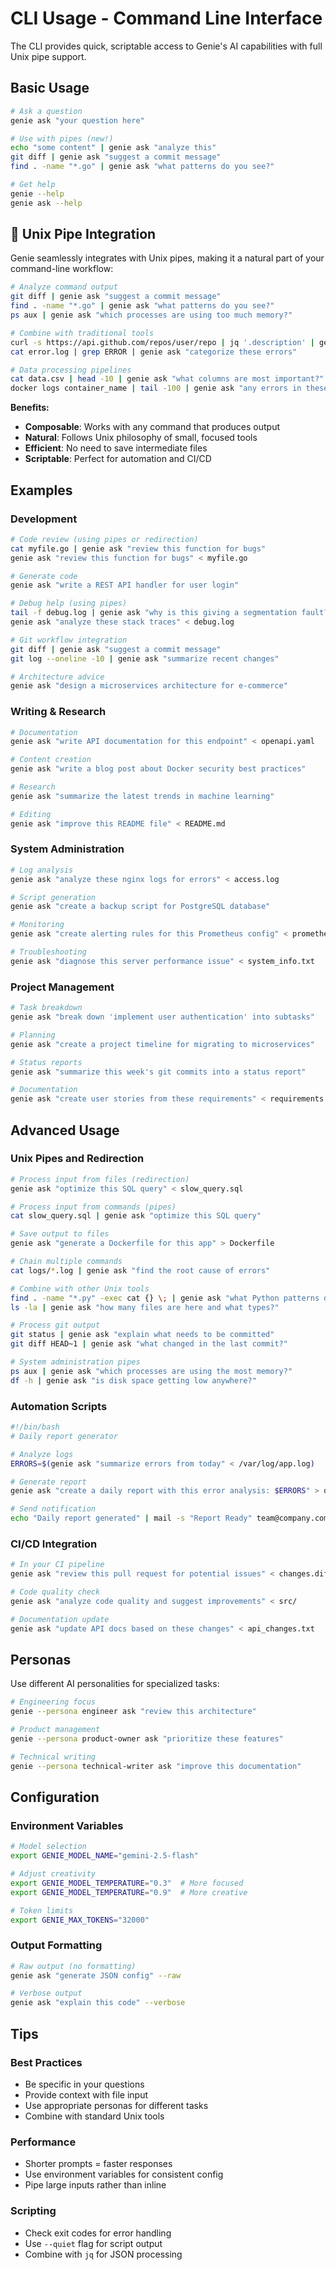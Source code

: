 # CLI Usage - Command Line Interface

The CLI provides quick, scriptable access to Genie's AI capabilities with full Unix pipe support.

## Basic Usage

```bash
# Ask a question
genie ask "your question here"

# Use with pipes (new!)
echo "some content" | genie ask "analyze this"
git diff | genie ask "suggest a commit message"
find . -name "*.go" | genie ask "what patterns do you see?"

# Get help
genie --help
genie ask --help
```

## 🔗 Unix Pipe Integration

Genie seamlessly integrates with Unix pipes, making it a natural part of your command-line workflow:

```bash
# Analyze command output
git diff | genie ask "suggest a commit message"
find . -name "*.go" | genie ask "what patterns do you see?"
ps aux | genie ask "which processes are using too much memory?"

# Combine with traditional tools
curl -s https://api.github.com/repos/user/repo | jq '.description' | genie ask "improve this description"
cat error.log | grep ERROR | genie ask "categorize these errors"

# Data processing pipelines
cat data.csv | head -10 | genie ask "what columns are most important?"
docker logs container_name | tail -100 | genie ask "any errors in these logs?"
```

**Benefits:**
- **Composable**: Works with any command that produces output
- **Natural**: Follows Unix philosophy of small, focused tools
- **Efficient**: No need to save intermediate files
- **Scriptable**: Perfect for automation and CI/CD

## Examples

### Development
```bash
# Code review (using pipes or redirection)
cat myfile.go | genie ask "review this function for bugs"
genie ask "review this function for bugs" < myfile.go

# Generate code
genie ask "write a REST API handler for user login"

# Debug help (using pipes)
tail -f debug.log | genie ask "why is this giving a segmentation fault?"
genie ask "analyze these stack traces" < debug.log

# Git workflow integration
git diff | genie ask "suggest a commit message"
git log --oneline -10 | genie ask "summarize recent changes"

# Architecture advice
genie ask "design a microservices architecture for e-commerce"
```

### Writing & Research
```bash
# Documentation
genie ask "write API documentation for this endpoint" < openapi.yaml

# Content creation
genie ask "write a blog post about Docker security best practices"

# Research
genie ask "summarize the latest trends in machine learning"

# Editing
genie ask "improve this README file" < README.md
```

### System Administration
```bash
# Log analysis
genie ask "analyze these nginx logs for errors" < access.log

# Script generation
genie ask "create a backup script for PostgreSQL database"

# Monitoring
genie ask "create alerting rules for this Prometheus config" < prometheus.yml

# Troubleshooting
genie ask "diagnose this server performance issue" < system_info.txt
```

### Project Management
```bash
# Task breakdown
genie ask "break down 'implement user authentication' into subtasks"

# Planning
genie ask "create a project timeline for migrating to microservices"

# Status reports
genie ask "summarize this week's git commits into a status report"

# Documentation
genie ask "create user stories from these requirements" < requirements.txt
```

## Advanced Usage

### Unix Pipes and Redirection
```bash
# Process input from files (redirection)
genie ask "optimize this SQL query" < slow_query.sql

# Process input from commands (pipes)
cat slow_query.sql | genie ask "optimize this SQL query"

# Save output to files
genie ask "generate a Dockerfile for this app" > Dockerfile

# Chain multiple commands
cat logs/*.log | genie ask "find the root cause of errors"

# Combine with other Unix tools
find . -name "*.py" -exec cat {} \; | genie ask "what Python patterns do you see?"
ls -la | genie ask "how many files are here and what types?"

# Process git output
git status | genie ask "explain what needs to be committed"
git diff HEAD~1 | genie ask "what changed in the last commit?"

# System administration pipes
ps aux | genie ask "which processes are using the most memory?"
df -h | genie ask "is disk space getting low anywhere?"
```

### Automation Scripts
```bash
#!/bin/bash
# Daily report generator

# Analyze logs
ERRORS=$(genie ask "summarize errors from today" < /var/log/app.log)

# Generate report  
genie ask "create a daily report with this error analysis: $ERRORS" > daily_report.md

# Send notification
echo "Daily report generated" | mail -s "Report Ready" team@company.com
```

### CI/CD Integration
```bash
# In your CI pipeline
genie ask "review this pull request for potential issues" < changes.diff

# Code quality check
genie ask "analyze code quality and suggest improvements" < src/

# Documentation update
genie ask "update API docs based on these changes" < api_changes.txt
```

## Personas

Use different AI personalities for specialized tasks:

```bash
# Engineering focus
genie --persona engineer ask "review this architecture"

# Product management
genie --persona product-owner ask "prioritize these features"

# Technical writing
genie --persona technical-writer ask "improve this documentation"
```

## Configuration

### Environment Variables
```bash
# Model selection
export GENIE_MODEL_NAME="gemini-2.5-flash"

# Adjust creativity
export GENIE_MODEL_TEMPERATURE="0.3"  # More focused
export GENIE_MODEL_TEMPERATURE="0.9"  # More creative

# Token limits
export GENIE_MAX_TOKENS="32000"
```

### Output Formatting
```bash
# Raw output (no formatting)
genie ask "generate JSON config" --raw

# Verbose output
genie ask "explain this code" --verbose
```

## Tips

### Best Practices
- Be specific in your questions
- Provide context with file input
- Use appropriate personas for different tasks
- Combine with standard Unix tools

### Performance
- Shorter prompts = faster responses
- Use environment variables for consistent config
- Pipe large inputs rather than inline

### Scripting
- Check exit codes for error handling
- Use `--quiet` flag for script output
- Combine with `jq` for JSON processing